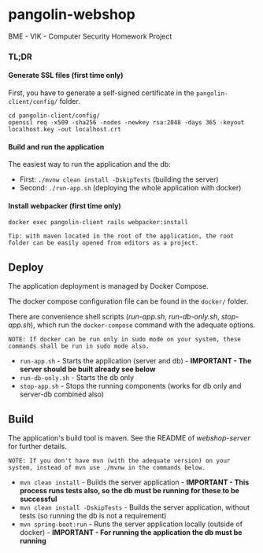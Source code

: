 # pangolin-webshop
BME - VIK - Computer Security Homework Project

### TL;DR
#### Generate SSL files (first time only)
First, you have to generate a self-signed certificate in the `pangolin-client/config/` folder.
```
cd pangolin-client/config/
openssl req -x509 -sha256 -nodes -newkey rsa:2048 -days 365 -keyout localhost.key -out localhost.crt
```
#### Build and run the application
The easiest way to run the application and the db:
* First: `./mvnw clean install -DskipTests` (building the server)
* Second: `./run-app.sh` (deploying the whole application with docker)

#### Install webpacker (first time only) 
```
docker exec pangolin-client rails webpacker:install
``` 

`Tip: with maven located in the root of the application, the root folder can be easily opened from editors as a project.`

## Deploy
The application deployment is managed by Docker Compose.

The docker compose configuration file can be found in the `docker/` folder.

There are convenience shell scripts (_run-app.sh_, _run-db-only.sh_, _stop-app.sh_), which run the `docker-compose` command with the adequate options.

`NOTE: If docker can be run only in sudo mode on your system, these commands shall be run in sudo mode also.`

* `run-app.sh` - Starts the application (server and db) - **IMPORTANT - The server should be built already see below**
* `run-db-only.sh` - Starts the db only
* `stop-app.sh` - Stops the running components (works for db only and server-db combined also)

## Build
The application's build tool is maven. See the README of _webshop-server_ for further details.

`NOTE: If you don't have mvn (with the adequate version) on your system, instead of mvn use ./mvnw in the commands below.`

* `mvn clean install` - Builds the server application - **IMPORTANT - This process runs tests also, so the db must be running for these to be successful**
* `mvn clean install -DskipTests` - Builds the server application, without tests (so running the db is not a requirement)
* `mvn spring-boot:run` - Runs the server application locally (outside of docker) - **IMPORTANT - For running the application the db must be running**

